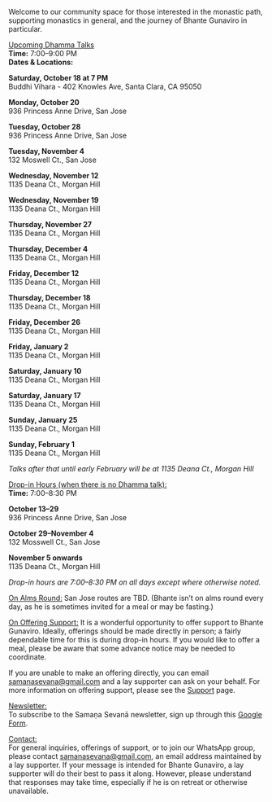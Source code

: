 Welcome to our community space for those interested in the monastic path, supporting monastics in general, and the journey of Bhante Gunaviro in particular.

<u>Upcoming Dhamma Talks</u>  
**Time:** 7:00–9:00 PM  
**Dates & Locations:**

**Saturday, October 18 at 7 PM**  
Buddhi Vihara - 402 Knowles Ave, Santa Clara, CA 95050

**Monday, October 20**  
936 Princess Anne Drive, San Jose

**Tuesday, October 28**  
936 Princess Anne Drive, San Jose

**Tuesday, November 4**  
132 Moswell Ct., San Jose

**Wednesday, November 12**  
1135 Deana Ct., Morgan Hill

**Wednesday, November 19**  
1135 Deana Ct., Morgan Hill

**Thursday, November 27**  
1135 Deana Ct., Morgan Hill

**Thursday, December 4**  
1135 Deana Ct., Morgan Hill

**Friday, December 12**  
1135 Deana Ct., Morgan Hill

**Thursday, December 18**  
1135 Deana Ct., Morgan Hill

**Friday, December 26**  
1135 Deana Ct., Morgan Hill

**Friday, January 2**  
1135 Deana Ct., Morgan Hill

**Saturday, January 10**  
1135 Deana Ct., Morgan Hill

**Saturday, January 17**  
1135 Deana Ct., Morgan Hill

**Sunday, January 25**  
1135 Deana Ct., Morgan Hill

**Sunday, February 1**  
1135 Deana Ct., Morgan Hill

_Talks after that until early February will be at 1135 Deana Ct., Morgan Hill_

<!--**Sunday, September 14**
197 N Sunnyvale Ave., Sunnyvale-->

<u>Drop-in Hours (when there is no Dhamma talk):</u>  
**Time:** 7:00–8:30 PM

**October 13–29**  
936 Princess Anne Drive, San Jose

**October 29–November 4**  
132 Mosswell Ct., San Jose

**November 5 onwards**  
1135 Deana Ct., Morgan Hill

_Drop-in hours are 7:00–8:30 PM on all days except where otherwise noted._

<!--**September 7 onwards** (end TBD)
197 N Sunnyvale Ave., Sunnyvale-->

<u>On Alms Round:</u>
San Jose routes are TBD.
(Bhante isn’t on alms round every day, as he is sometimes invited for a meal or may be fasting.)

<u>On Offering Support:</u>
It is a wonderful opportunity to offer support to Bhante Gunaviro. Ideally, offerings should be made directly in person; a fairly dependable time for this is during drop-in hours. If you would like to offer a meal, please be aware that some advance notice may be needed to coordinate.

If you are unable to make an offering directly, you can email samanasevana@gmail.com and a lay supporter can ask on your behalf. For more information on offering support, please see the [Support](/support) page.

<u>Newsletter:</u>  
To subscribe to the Samaṇa Sevanā newsletter, sign up through this [Google Form](https://forms.gle/NkBQv5JfWmNcXNnZA).

<u>Contact:</u>  
For general inquiries, offerings of support, or to join our WhatsApp group, please contact [samanasevana@gmail.com](mailto:samanasevana@gmail.com), an email address maintained by a lay supporter. If your message is intended for Bhante Gunaviro, a lay supporter will do their best to pass it along. However, please understand that responses may take time, especially if he is on retreat or otherwise unavailable.
